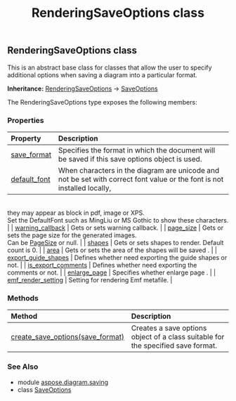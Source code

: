 ﻿---
title: RenderingSaveOptions class
second_title: Aspose.Diagram for Python via .NET API References
description: 
type: docs
weight: 140
url: /python-net/aspose.diagram.saving/renderingsaveoptions/
is_root: false
---

## RenderingSaveOptions class

This is an abstract base class for classes that allow the user to specify additional options when saving a diagram
into a particular format.



**Inheritance:** [RenderingSaveOptions](/diagram/python-net/aspose.diagram.saving/renderingsaveoptions) → 
[SaveOptions](/diagram/python-net/aspose.diagram.saving/saveoptions)



The RenderingSaveOptions type exposes the following members:

### Properties
| Property | Description |
| :- | :- |
| [save_format](/diagram/python-net/aspose.diagram.saving/renderingsaveoptions/save_format) | Specifies the format in which the document will be saved if this save options object is used. |
| [default_font](/diagram/python-net/aspose.diagram.saving/renderingsaveoptions/default_font) | When characters in the diagram are unicode and not be set with correct font value or the font is not installed locally,<br/>they may appear as block in pdf, image or XPS.<br/>Set the DefaultFont such as MingLiu or MS Gothic to show these characters. |
| [warning_callback](/diagram/python-net/aspose.diagram.saving/renderingsaveoptions/warning_callback) | Gets or sets warning callback. |
| [page_size](/diagram/python-net/aspose.diagram.saving/renderingsaveoptions/page_size) | Gets or sets the page size for the generated images.<br/>Can be [PageSize](/diagram/python-net/aspose.diagram.saving/pagesize) or null. |
| [shapes](/diagram/python-net/aspose.diagram.saving/renderingsaveoptions/shapes) | Gets or sets shapes to render. Default count is 0. |
| [area](/diagram/python-net/aspose.diagram.saving/renderingsaveoptions/area) | Gets or sets the area of the shapes will be saved . |
| [export_guide_shapes](/diagram/python-net/aspose.diagram.saving/renderingsaveoptions/export_guide_shapes) | Defines whether need exporting the guide shapes or not. |
| [is_export_comments](/diagram/python-net/aspose.diagram.saving/renderingsaveoptions/is_export_comments) | Defines whether need exporting the comments or not. |
| [enlarge_page](/diagram/python-net/aspose.diagram.saving/renderingsaveoptions/enlarge_page) | Specifies whether enlarge page . |
| [emf_render_setting](/diagram/python-net/aspose.diagram.saving/renderingsaveoptions/emf_render_setting) | Setting for rendering Emf metafile. |


### Methods
| Method | Description |
| :- | :- |
| [create_save_options(save_format)](/diagram/python-net/aspose.diagram.saving/renderingsaveoptions/create_save_options/#SaveFileFormat) | Creates a save options object of a class suitable for the specified save format. |


### See Also

* module [aspose.diagram.saving](../)
* class [SaveOptions](/diagram/python-net/aspose.diagram.saving/saveoptions)
